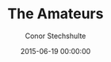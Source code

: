 ---
layout: book
published: true
title: The Amateurs
date: 2015-06-19 00:00:00
author: Conor Stechshulte
isbn-10: 1606997343
isbn-13: 978-1606997345
url: http://www.amazon.com/Amateurs-Conor-Stechshulte/dp/1606997343/ref=sr_1_3?s=books&ie=UTF8&qid=1434745485&sr=1-3&keywords=the+amateurs
rating: 4
---
